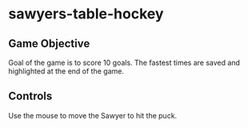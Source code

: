 # sawyers-table-hockey

## Game Objective

Goal of the game is to score 10 goals. The fastest times are saved and highlighted at the end of the game.

## Controls

Use the mouse to move the Sawyer to hit the puck.
